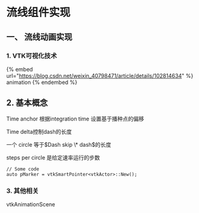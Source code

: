 # 流线组件实现

## 一、 流线动画实现

### 1. VTK可视化技术 <a href="#1.-vtk-ke-shi-hua-ji-shu" id="1.-vtk-ke-shi-hua-ji-shu"></a>

{% embed url="https://blog.csdn.net/weixin_40798471/article/details/102814634" %}
animation
{% endembed %}

## 2. 基本概念

Time anchor 根据integration time 设置基于播种点的偏移

Time delta控制dash的长度

一个 circle 等于$Dash skip \* dash$的长度

steps per circle 是给定速率运行的步数

```
// Some code
auto pMarker = vtkSmartPointer<vtkActor>::New();

```

### 3. 其他相关

vtkAnimationScene
